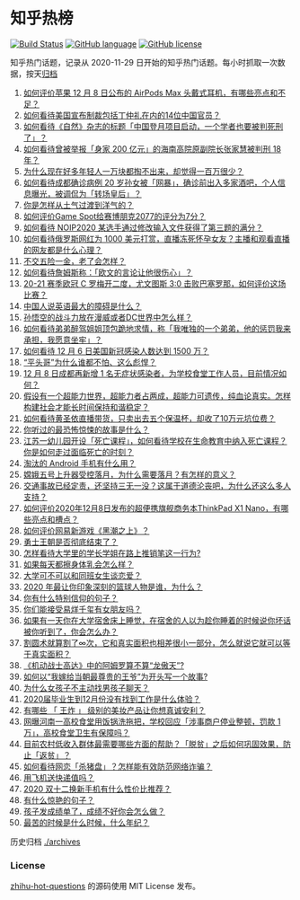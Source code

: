 # 知乎热榜
[![Build Status](https://github.com/ToWeLong/zhihu-hot-questions/workflows/CI/badge.svg)](https://github.com/ToWeLong/zhihu-hot-questions/actions)
[![GitHub language](https://img.shields.io/badge/language-golang-orange.svg)](https://golang.org/)
[![GitHub license](https://img.shields.io/github/license/ToWeLong/zhihu-hot-questions)](https://github.com/ToWeLong/zhihu-hot-questions/blob/main/LICENSE)

知乎热门话题，记录从 2020-11-29 日开始的知乎热门话题。每小时抓取一次数据，按天[归档](./archives)

<!-- BEGIN -->

1. [如何评价苹果 12 月 8 日公布的 AirPods Max 头戴式耳机，有哪些亮点和不足？](https://www.zhihu.com/question/433949091)
1. [如何看待美国宣布制裁包括丁仲礼在内的14位中国官员？](https://www.zhihu.com/question/433863754)
1. [如何看待《自然》杂志的标题「中国登月项目启动，一个学者也要被判死刑了」？](https://www.zhihu.com/question/433888654)
1. [如何看待曾被举报「身家 200 亿元」的海南高院原副院长张家慧被判刑 18 年？](https://www.zhihu.com/question/433262064)
1. [为什么现在好多年轻人一万块都掏不出来，却觉得一百万很少？](https://www.zhihu.com/question/433621605)
1. [如何看待成都确诊病例 20 岁孙女被「网暴」，确诊前出入多家酒吧，个人信息曝光，被调侃为「转场皇后」？](https://www.zhihu.com/question/433875675)
1. [你是怎样从土气过渡到洋气的？](https://www.zhihu.com/question/267705489)
1. [如何评价Game Spot给赛博朋克2077的评分为7分？](https://www.zhihu.com/question/433828280)
1. [如何看待 NOIP2020 某选手通过修改输入文件获得了第三题的满分？](https://www.zhihu.com/question/433907534)
1. [如何看待俄罗斯网红为 1000 美元打赏，直播冻死怀孕女友？主播和观看直播的网友都是什么心理？](https://www.zhihu.com/question/433693972)
1. [不交五险一金，老了会怎样？](https://www.zhihu.com/question/383748418)
1. [如何看待詹姆斯称：「欧文的言论让他很伤心」？](https://www.zhihu.com/question/433930244)
1. [20-21 赛季欧冠 C 罗梅开二度，尤文图斯 3:0 击败巴塞罗那，如何评价这场比赛？](https://www.zhihu.com/question/433982686)
1. [中国人说英语最大的障碍是什么？](https://www.zhihu.com/question/38899113)
1. [孙悟空的战斗力放在漫威或者DC世界中怎么样？](https://www.zhihu.com/question/277161457)
1. [如何看待弟弟醉驾姐姐顶包跪地求情，称「我唯独的一个弟弟，他的惩罚我来承担，我愿意坐牢」？](https://www.zhihu.com/question/433856671)
1. [如何看待 12 月 6 日美国新冠感染人数达到 1500 万？](https://www.zhihu.com/question/433558420)
1. [“平头哥”为什么谁都不怕、这么彪悍？](https://www.zhihu.com/question/405298832)
1. [12 月 8 日成都再新增 1 名无症状感染者，为学校食堂工作人员，目前情况如何？](https://www.zhihu.com/question/433952315)
1. [假设有一个超能力世界，超能力者占两成，超能力可遗传，纯血论真实。怎样构建社会才能长时间保持和谐稳定？](https://www.zhihu.com/question/433837990)
1. [如何看待黄圣依直播带货，只卖出去五个保温杯，却收了10万元坑位费？](https://www.zhihu.com/question/433889547)
1. [你听过的最恐怖惊悚的故事是什么？](https://www.zhihu.com/question/431630171)
1. [江苏一幼儿园开设「死亡课程」，如何看待学校在生命教育中纳入死亡课程？你是如何走过面临死亡的时刻？](https://www.zhihu.com/question/433850537)
1. [淘汰的 Android 手机有什么用？](https://www.zhihu.com/question/26022224)
1. [嫦娥五号上升器受控落月，为什么需要落月？有怎样的意义？](https://www.zhihu.com/question/433917233)
1. [交通事故已经定责，还坚持三无一没？这属于道德沦丧吧，为什么还这么多人支持？](https://www.zhihu.com/question/433416205)
1. [如何评价2020年12月8日发布的超便携旗舰商务本ThinkPad X1 Nano，有哪些亮点和槽点？](https://www.zhihu.com/question/433878687)
1. [如何评价网易新游戏《黑潮之上》？](https://www.zhihu.com/question/416912536)
1. [勇士王朝是否彻底结束了？](https://www.zhihu.com/question/433675947)
1. [怎样看待大学里的学长学姐在路上推销笔这一行为?](https://www.zhihu.com/question/355437390)
1. [如果每天都擦身体乳会怎么样？](https://www.zhihu.com/question/282225899)
1. [大学可不可以和同班女生谈恋爱？](https://www.zhihu.com/question/427136906)
1. [2020 年最让你印象深刻的篮球人物是谁，为什么？](https://www.zhihu.com/question/433724322)
1. [你有什么特别信仰的句子？](https://www.zhihu.com/question/359581484)
1. [你们能接受易烊千玺有女朋友吗？](https://www.zhihu.com/question/393765743)
1. [如果有一天你在大学宿舍床上睡觉，在宿舍的人以为趁你睡着的时候说你坏话被你听到了，你会怎么办？](https://www.zhihu.com/question/431107647)
1. [割圆术就算割了∞次，它和真实面积也相差很小一部分，怎么就说它就可以等于真实面积？](https://www.zhihu.com/question/433424944)
1. [《机动战士高达》中的阿姆罗算不算“龙傲天”?](https://www.zhihu.com/question/433592513)
1. [如何以“我嫁给当朝最尊贵的王爷”为开头写一个故事?](https://www.zhihu.com/question/427790267)
1. [为什么女孩子不主动找男孩子聊天？](https://www.zhihu.com/question/425554033)
1. [2020届毕业生到12月份没有找到工作是什么体验？](https://www.zhihu.com/question/432657936)
1. [有哪些 「 王炸 」 级别的美妆产品让你想真诚安利？](https://www.zhihu.com/question/433751256)
1. [网曝河南一高校食堂用饭锅洗拖把，学校回应「涉事商户停业整顿，罚款 1 万」，高校食堂卫生有保障吗？](https://www.zhihu.com/question/433865995)
1. [目前农村低收入群体最需要哪些方面的帮助？「脱贫」之后如何巩固效果，防止「返贫」？](https://www.zhihu.com/question/432793210)
1. [如何看待网恋「杀猪盘」？怎样能有效防范网络诈骗？](https://www.zhihu.com/question/433596894)
1. [用飞机送快递值吗？](https://www.zhihu.com/question/64094215)
1. [2020 双十二换新手机有什么性价比推荐？](https://www.zhihu.com/question/430213898)
1. [有什么惊艳的句子？](https://www.zhihu.com/question/432528611)
1. [孩子发成绩单了，成绩不好你会怎么做？](https://www.zhihu.com/question/309510739)
1. [最苦的时候是什么时候，什么年纪？](https://www.zhihu.com/question/430634141)

<!-- END -->

历史归档 [./archives](./archives)


### License
[zhihu-hot-questions](https://github.com/towelong/zhihu-hot-questions) 的源码使用 MIT License 发布。